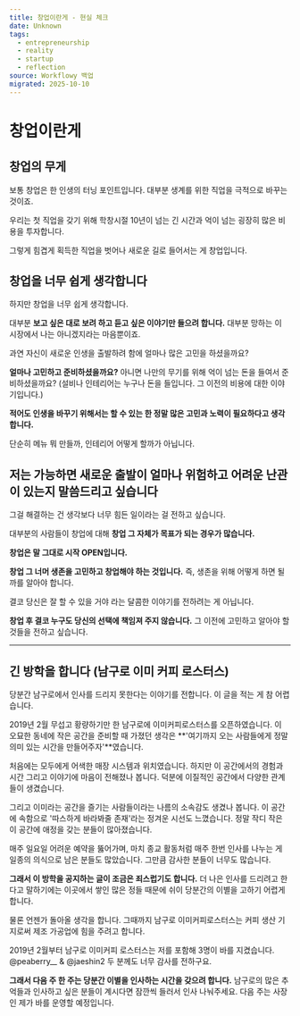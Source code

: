 ```yaml
---
title: 창업이란게 - 현실 체크
date: Unknown
tags:
  - entrepreneurship
  - reality
  - startup
  - reflection
source: Workflowy 백업
migrated: 2025-10-10
---
```


# 창업이란게

## 창업의 무게

보통 창업은 한 인생의 터닝 포인트입니다. 대부분 생계를 위한 직업을 극적으로 바꾸는 것이죠.

우리는 첫 직업을 갖기 위해 학창시절 10년이 넘는 긴 시간과 억이 넘는 굉장히 많은 비용을 투자합니다.

그렇게 힘겹게 획득한 직업을 벗어나 새로운 길로 들어서는 게 창업입니다.

## 창업을 너무 쉽게 생각합니다

하지만 창업을 너무 쉽게 생각합니다.

대부분 **보고 싶은 대로 보려 하고 듣고 싶은 이야기만 들으려 합니다.** 대부분 망하는 이 시장에서 나는 아니겠지라는 마음뿐이죠.

과연 자신이 새로운 인생을 출발하려 함에 얼마나 많은 고민을 하셨을까요?

**얼마나 고민하고 준비하셨을까요?** 아니면 나만의 무기를 위해 억이 넘는 돈을 들여서 준비하셨을까요?
(설비나 인테리어는 누구나 돈을 들입니다. 그 이전의 비용에 대한 이야기입니다.)

**적어도 인생을 바꾸기 위해서는 할 수 있는 한 정말 많은 고민과 노력이 필요하다고 생각합니다.**

단순히 메뉴 뭐 만들까, 인테리어 어떻게 할까가 아닙니다.

## 저는 가능하면 새로운 출발이 얼마나 위험하고 어려운 난관이 있는지 말씀드리고 싶습니다

그걸 해결하는 건 생각보다 너무 힘든 일이라는 걸 전하고 싶습니다.

대부분의 사람들이 창업에 대해 **창업 그 자체가 목표가 되는 경우가 많습니다.**

**창업은 말 그대로 시작 OPEN입니다.**

**창업 그 너머 생존을 고민하고 창업해야 하는 것입니다.** 즉, 생존을 위해 어떻게 하면 될까를 알아야 합니다.

결코 당신은 잘 할 수 있을 거야 라는 달콤한 이야기를 전하려는 게 아닙니다.

**창업 후 결코 누구도 당신의 선택에 책임져 주지 않습니다.** 그 이전에 고민하고 알아야 할 것들을 전하고 싶습니다.

---

## 긴 방학을 합니다 (남구로 이미 커피 로스터스)

당분간 남구로에서 인사를 드리지 못한다는 이야기를 전합니다.
이 글을 적는 게 참 어렵습니다.

2019년 2월 무섭고 황량하기만 한 남구로에 이미커피로스터스를 오픈하였습니다.
이 오묘한 동네에 작은 공간을 준비할 때 가졌던 생각은
**'여기까지 오는 사람들에게 정말 의미 있는 시간을 만들어주자'**였습니다.

처음에는 모두에게 어색한 매장 시스템과 위치였습니다.
하지만 이 공간에서의 경험과 시간 그리고 이야기에 마음이 전해졌나 봅니다.
덕분에 이질적인 공간에서 다양한 관계들이 생겼습니다.

그리고 이미라는 공간을 즐기는 사람들이라는 나름의 소속감도 생겼나 봅니다.
이 공간에 속함으로 '따스하게 바라봐줄 존재'라는 정겨운 시선도 느꼈습니다.
정말 작디 작은 이 공간에 애정을 갖는 분들이 많아졌습니다.

매주 일요일 어려운 예약을 뚫어가며,
마치 종교 활동처럼 매주 한번 인사를 나누는 게 일종의 의식으로 남은 분들도 많았습니다.
그만큼 감사한 분들이 너무도 많습니다.

**그래서 이 방학을 공지하는 글이 조금은 죄스럽기도 합니다.**
더 나은 인사를 드리려고 한다고 말하기에는 이곳에서 쌓인 많은 정들 때문에 쉬이 당분간의 이별을 고하기 어렵게 합니다.

물론 언젠가 돌아올 생각을 합니다.
그때까지 남구로 이미커피로스터스는 커피 생산 기지로써 제조 가공업에 힘을 주려고 합니다.

2019년 2월부터 남구로 이미커피 로스터스는 저를 포함해 3명이 바를 지켰습니다.
@peaberry__ & @jaeshin2 두 분께도 너무 감사를 전하구요.

**그래서 다음 주 한 주는 당분간 이별을 인사하는 시간을 갖으려 합니다.**
남구로의 많은 추억들과 인사하고 싶은 분들이 계시다면 잠깐씩 들러서 인사 나눠주세요.
다음 주는 사장인 제가 바를 운영할 예정입니다.
